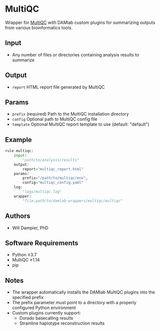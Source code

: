 # MultiQC

Wrapper for [MultiQC](https://multiqc.info/) with DAMlab custom plugins for summarizing outputs from various bioinformatics tools.

## Input
- Any number of files or directories containing analysis results to summarize

## Output
* `report`
    HTML report file generated by MultiQC

## Params
* `prefix` (required)
    Path to the MultiQC installation directory
* `config`
    Optional path to MultiQC config file
* `template`
    Optional MultiQC report template to use (default: "default")

## Example

```python
rule multiqc:
    input:
        "path/to/analysis/results"
    output:
        report="multiqc_report.html"
    params:
        prefix="/path/to/multiqc/env",
        config="multiqc_config.yaml"
    log:
        "logs/multiqc.log"
    wrapper:
        "file:path/to/damlab-wrappers/multiqc/multiqc"
```

## Authors
* Will Dampier, PhD

## Software Requirements
* Python ≥3.7
* MultiQC ≥1.14
* pip

## Notes
- The wrapper automatically installs the DAMlab MultiQC plugins into the specified prefix
- The prefix parameter must point to a directory with a properly configured Python environment
- Custom plugins currently support:
  - Dorado basecalling results
  - Strainline haplotype reconstruction results 